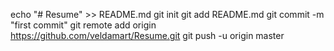 echo "# Resume" >> README.md
git init
git add README.md
git commit -m "first commit"
git remote add origin https://github.com/veldamart/Resume.git
git push -u origin master
